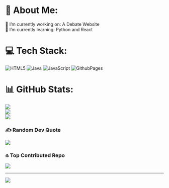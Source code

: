 # 💫 About Me:
🔭 I’m currently working on: A Debate Website<br>🌱 I’m currently learning: Python and React


# 💻 Tech Stack:
![HTML5](https://img.shields.io/badge/html5-%23E34F26.svg?style=for-the-badge&logo=html5&logoColor=white) ![Java](https://img.shields.io/badge/java-%23ED8B00.svg?style=for-the-badge&logo=openjdk&logoColor=white) ![JavaScript](https://img.shields.io/badge/javascript-%23323330.svg?style=for-the-badge&logo=javascript&logoColor=%23F7DF1E) ![GithubPages](https://img.shields.io/badge/github%20pages-121013?style=for-the-badge&logo=github&logoColor=white)
# 📊 GitHub Stats:
![](https://github-readme-stats.vercel.app/api?username=V-Paritosh&theme=dark&hide_border=false&include_all_commits=false&count_private=false)<br/>
![](https://github-readme-streak-stats.herokuapp.com/?user=V-Paritosh&theme=dark&hide_border=false)<br/>
![](https://github-readme-stats.vercel.app/api/top-langs/?username=V-Paritosh&theme=dark&hide_border=false&include_all_commits=false&count_private=false&layout=compact)

### ✍️ Random Dev Quote
![](https://quotes-github-readme.vercel.app/api?type=horizontal&theme=merko)

### 🔝 Top Contributed Repo
![](https://github-contributor-stats.vercel.app/api?username=V-Paritosh&limit=5&theme=dark&combine_all_yearly_contributions=true)

---
[![](https://visitcount.itsvg.in/api?id=V-Paritosh&icon=2&color=9)](https://visitcount.itsvg.in)

<!-- Proudly created with GPRM ( https://gprm.itsvg.in ) -->
